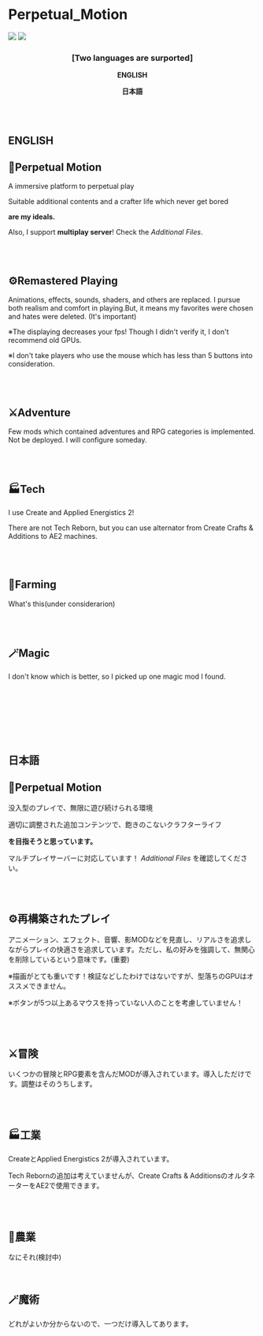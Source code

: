 # Perpetual_Motion
<a href="https://www.curseforge.com/minecraft/modpacks/perpetual-motion"><img src="http://cf.way2muchnoise.eu/full_1216779_downloads.svg" /></a> <a href="https://www.curseforge.com/minecraft/modpacks/perpetual-motion"><img src="https://cf.way2muchnoise.eu/versions/For%20MC_1216779_all.svg" /></a>

### <p style="text-align: center;"><strong>[Two languages are surported]</strong></p><p style="text-align: center;">

<p style="text-align: center;"><span><strong>ENGLISH</strong></span></p>

<p style="text-align: center;"><strong>日本語</strong></span></p>

<br>
<br>

## **ENGLISH**

## **🧊Perpetual Motion**

A immersive platform to perpetual play

Suitable additional contents and a crafter life which never get bored

**are my ideals.**

Also, I support **multiplay server**! Check the _Additional Files_.

<br>
<br>

## ⚙️Remastered Playing

Animations, effects, sounds, shaders, and others are replaced. I pursue both realism and comfort in playing.But, it means my favorites were chosen and hates were deleted. (It's important)

※The displaying decreases your fps! Though I didn't verify it, I don't recommend old GPUs.

※I don't take players who use the mouse which has less than 5 buttons into consideration.

<br>
<br>

## ⚔️Adventure

Few mods which contained adventures and RPG categories is implemented. Not be deployed. I will configure someday.

<br>
<br>

## 🏭Tech

I use Create and Applied Energistics 2!

There are not Tech Reborn, but you can use alternator from Create Crafts & Additions to AE2 machines.

<br>
<br>

## 🚜Farming

What's this(under considerarion)

<br>
<br>

## 🪄Magic

I don't know which is better, so I picked up one magic mod I found.

<br>
<br>
<br>
<br>
<br>
<br>

## **日本語**

## **🧊Perpetual Motion**

没入型のプレイで、無限に遊び続けられる環境

適切に調整された追加コンテンツで、飽きのこないクラフターライフ

**を目指そうと思っています。**

マルチプレイサーバーに対応しています！ _Additional Files_ を確認してください。

<br>
<br>

## ⚙️再構築されたプレイ

アニメーション、エフェクト、音響、影MODなどを見直し、リアルさを追求しながらプレイの快適さを追求しています。ただし、私の好みを強調して、無関心を削除しているという意味です。(重要)

※描画がとても重いです！検証などしたわけではないですが、型落ちのGPUはオススメできません。

※ボタンが5つ以上あるマウスを持っていない人のことを考慮していません！

<br>
<br>

## ⚔️冒険

いくつかの冒険とRPG要素を含んだMODが導入されています。導入しただけです。調整はそのうちします。

<br>
<br>

## 🏭工業

CreateとApplied Energistics 2が導入されています。

Tech Rebornの追加は考えていませんが、Create Crafts & AdditionsのオルタネーターをAE2で使用できます。

<br>
<br>

## 🚜農業

なにそれ(検討中)

<br>

## 🪄魔術

どれがよいか分からないので、一つだけ導入してあります。